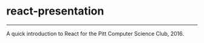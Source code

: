 # react-presentation

---

A quick introduction to React for the Pitt Computer Science Club, 2016.

